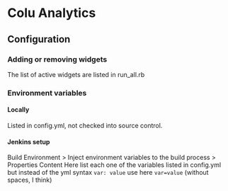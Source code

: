 # Colu Analytics
## Configuration
### Adding or removing widgets
The list of active widgets are listed in run_all.rb
### Environment variables
#### Locally
Listed in config.yml, not checked into source control.
#### Jenkins setup
Build Environment > Inject environment variables to the build process > Properties Content
Here list each one of the variables listed in config.yml but instead of the yml syntax `var: value` use here `var=value` (without spaces, I think)
